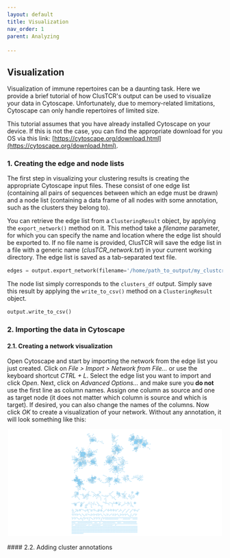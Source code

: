 ```yaml
---
layout: default
title: Visualization
nav_order: 1
parent: Analyzing

---
```



## Visualization

Visualization of immune repertoires can be a daunting task. Here we provide a brief tutorial of how ClusTCR's output can be used to visualize your data in Cytoscape. Unfortunately, due to memory-related limitations, Cytoscape can only handle repertoires of limited size.

This tutorial assumes that you have already installed Cytoscape on your device. If this is not the case, you can find the appropriate download for you OS via this link: [https://cytoscape.org/download.html](https://cytoscape.org/download.html).

### 1. Creating the edge and node lists

The first step in visualizing your clustering results is creating the appropriate Cytoscape input files. These consist of one edge list (containing all pairs of sequences between which an edge must be drawn) and a node list (containing a data frame of all nodes with some annotation, such as the clusters they belong to).

You can retrieve the edge list from a `ClusteringResult` object, by applying the `export_network()` method on it. This method take a *filename* parameter, for which you can specify the name and location where the edge list should be exported to. If no file name is provided, ClusTCR will save the edge list in a file with a generic name (*clusTCR_network.txt*) in your current working directory. The edge list is saved as a tab-separated text file.

```python
edges = output.export_network(filename='/home/path_to_output/my_clustcr_network.txt')
```

The node list simply corresponds to the `clusters_df` output. Simply save this result by applying the `write_to_csv()` method on a `ClusteringResult` object.

```python
output.write_to_csv()
```

### 2. Importing the data in Cytoscape

#### 2.1. Creating a network visualization

Open Cytoscape and start by importing the network from the edge list you just created. Click on *File > Import > Network from File...* or use the keyboard shortcut *CTRL + L*. Select the edge list you want to import and click *Open*. Next, click on *Advanced Options...* and make sure you **do not** use the first line as column names. Assign one column as source and one as target node (it does not matter which column is source and which is target). If desired, you can also change the names of the columns. Now click *OK* to create a visualization of your network. Without any annotation, it will look something like this:

<p align="center">
    <img src="example_network.png" alt="drawing" width="500"/>
</p>
#### 2.2. Adding cluster annotations

